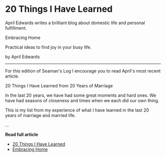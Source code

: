 # 20 Things I Have Learned

April Edwards writes a brilliant blog about domestic life and personal fulfillment.

Embracing Home

Practical ideas to find joy in your busy life.

by April Edwards

---

For this edition of Seaman's Log I encourage you to read April's most recent
article.

20 Things I Have Learned from 20 Years of Marriage 

In the last 20 years, we have had some great moments and hard ones. We have had seasons of closeness and times when we each did our own thing.  

This is my list from my experience of what I have learned in the last 20 years of marriage and married life. 
            
...

**Read full article**

* [20 Things I Have Learned](https://www.embracinghome.blog/index.php/2022/01/28/20-things-i-have-learned-from-20-years-of-marriage/)
* [Embracing Home](https://www.embracinghome.blog/)

